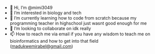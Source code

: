 - 👋 Hi, I’m @mimi3049
- 👀 I’m interested in biology and tech
- 🌱 I’m currently learning how to code from scratch because my programming teacher in highschool just wasnt good enough for me
- 💞️ I’m looking to collaborate on idk really 
- 📫 How to reach me via email if you have any wisdom to teach me on bioinformatics and how to get into that field (madukwemirabel@gmail.com)

<!---
mimi3049/mimi3049 is a ✨ special ✨ repository because its `README.md` (this file) appears on your GitHub profile.
You can click the Preview link to take a look at your changes.
--->
